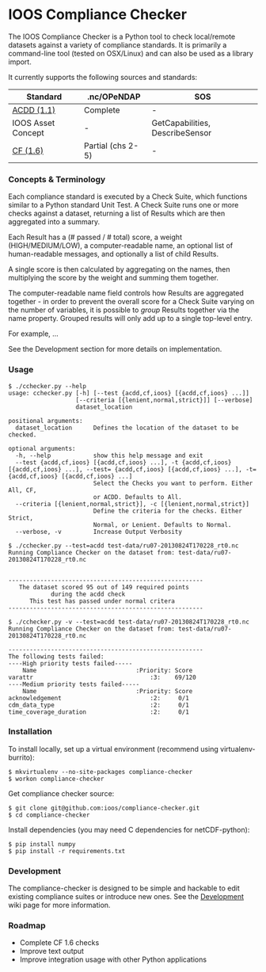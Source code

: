 # IOOS Compliance Checker

The IOOS Compliance Checker is a Python tool to check local/remote datasets against a variety of compliance standards. It is primarily a command-line tool (tested on OSX/Linux) and can also be used as a library import.

It currently supports the following sources and standards:


| Standard                                                                                            | .nc/OPeNDAP             | SOS                             |
| --------------------------------------------------------------------------------------------------- | ----------------------- | ------------------------------- |
| [ACDD (1.1)](http://wiki.esipfed.org/index.php/Attribute_Convention_for_Data_Discovery_%28ACDD%29)  | Complete                | -                               |
| IOOS Asset Concept                                                                                  | -                       | GetCapabilities, DescribeSensor |
| [CF (1.6)](http://cf-convention.github.io/1.6.html)                                                 | Partial (chs 2-5)       | -                               |

### Concepts & Terminology

Each compliance standard is executed by a Check Suite, which functions similar to a Python standard Unit Test. A Check Suite runs one or more checks against a dataset, returning a list of Results which are then aggregated into a summary.

Each Result has a (# passed / # total) score, a weight (HIGH/MEDIUM/LOW), a computer-readable name, an optional list of human-readable messages, and optionally a list of child Results.

A single score is then calculated by aggregating on the names, then multiplying the score by the weight and summing them together.

The computer-readable name field controls how Results are aggregated together - in order to prevent the overall score for a Check Suite varying on the number of variables, it is possible to *group* Results together via the name property. Grouped results will only add up to a single top-level entry.

For example, ...

See the Development section for more details on implementation.

### Usage

```
$ ./cchecker.py --help
usage: cchecker.py [-h] [--test {acdd,cf,ioos} [{acdd,cf,ioos} ...]]
                   [--criteria [{lenient,normal,strict}]] [--verbose]
                   dataset_location

positional arguments:
  dataset_location      Defines the location of the dataset to be checked.

optional arguments:
  -h, --help            show this help message and exit
  --test {acdd,cf,ioos} [{acdd,cf,ioos} ...], -t {acdd,cf,ioos} [{acdd,cf,ioos} ...], --test= {acdd,cf,ioos} [{acdd,cf,ioos} ...], -t= {acdd,cf,ioos} [{acdd,cf,ioos} ...]
                        Select the Checks you want to perform. Either All, CF,
                        or ACDD. Defaults to All.
  --criteria [{lenient,normal,strict}], -c [{lenient,normal,strict}]
                        Define the criteria for the checks. Either Strict,
                        Normal, or Lenient. Defaults to Normal.
  --verbose, -v         Increase Output Verbosity
```

```
$ ./cchecker.py --test=acdd test-data/ru07-20130824T170228_rt0.nc
Running Compliance Checker on the dataset from: test-data/ru07-20130824T170228_rt0.nc


-------------------------------------------------------
   The dataset scored 95 out of 149 required points
            during the acdd check
      This test has passed under normal critera
-------------------------------------------------------

$ ./cchecker.py -v --test=acdd test-data/ru07-20130824T170228_rt0.nc
Running Compliance Checker on the dataset from: test-data/ru07-20130824T170228_rt0.nc

-------------------------------------------------------
The following tests failed:
----High priority tests failed-----
    Name                            :Priority: Score
varattr                                 :3:    69/120
----Medium priority tests failed-----
    Name                            :Priority: Score
acknowledgement                         :2:     0/1
cdm_data_type                           :2:     0/1
time_coverage_duration                  :2:     0/1
```

### Installation

To install locally, set up a virtual environment (recommend using virtualenv-burrito):

```
$ mkvirtualenv --no-site-packages compliance-checker
$ workon compliance-checker
```

Get compliance checker source:

```
$ git clone git@github.com:ioos/compliance-checker.git
$ cd compliance-checker
```

Install dependencies (you may need C dependencies for netCDF-python):

```
$ pip install numpy
$ pip install -r requirements.txt
```

### Development

The compliance-checker is designed to be simple and hackable to edit existing compliance suites or introduce new ones. See the [Development](https://github.com/ioos/compliance-checker/wiki/Development) wiki page for more information.

### Roadmap

- Complete CF 1.6 checks
- Improve text output
- Improve integration usage with other Python applications
 


